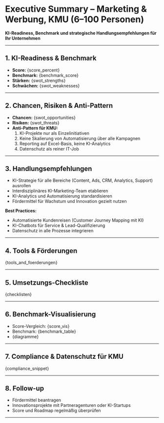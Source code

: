 # Executive Summary – Marketing & Werbung, KMU (6–100 Personen)

**KI-Readiness, Benchmark und strategische Handlungsempfehlungen für Ihr Unternehmen**

---

## 1. KI-Readiness & Benchmark

- **Score:** {score_percent}
- **Benchmark:** {benchmark_score}
- **Stärken:** {swot_strengths}
- **Schwächen:** {swot_weaknesses}

---

## 2. Chancen, Risiken & Anti-Pattern

- **Chancen:** {swot_opportunities}
- **Risiken:** {swot_threats}
- **Anti-Pattern für KMU:**  
  1. KI-Projekte nur als Einzelinitiativen  
  2. Keine Skalierung von Automatisierung über alle Kampagnen  
  3. Reporting auf Excel-Basis, keine KI-Analytics  
  4. Datenschutz als reiner IT-Job

---

## 3. Handlungsempfehlungen

- KI-Strategie für alle Bereiche (Content, Ads, CRM, Analytics, Support) ausrollen  
- Interdisziplinäres KI-Marketing-Team etablieren  
- KI-Analytics und Automatisierung standardisieren  
- Fördermittel für Wachstum und Innovation gezielt nutzen

**Best Practices:**  
- Automatisierte Kundenreisen (Customer Journey Mapping mit KI)  
- KI-Chatbots für Service & Lead-Qualifizierung  
- Datenschutz in alle Prozesse integrieren

---

## 4. Tools & Förderungen

{tools_and_foerderungen}

---

## 5. Umsetzungs-Checkliste

{checklisten}

---

## 6. Benchmark-Visualisierung

- Score-Vergleich: {score_vis}
- Benchmark: {benchmark_table}
- {diagramme}

---

## 7. Compliance & Datenschutz für KMU

{compliance_snippet}

---

## 8. Follow-up

- Fördermittel beantragen  
- Innovationsprojekte mit Partneragenturen oder KI-Startups  
- Score und Roadmap regelmäßig überprüfen

---
